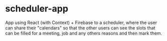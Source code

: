 # scheduler-app

App using React (with Context) + Firebase to a scheduler, where the user can share their "calendars" so that the other users can see the slots that can be filled for a meeting, job and any others reasons and then mark them.
